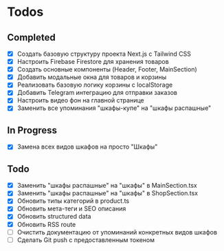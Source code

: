 # Todos

## Completed
- [x] Создать базовую структуру проекта Next.js с Tailwind CSS
- [x] Настроить Firebase Firestore для хранения товаров
- [x] Создать основные компоненты (Header, Footer, MainSection)
- [x] Добавить модальные окна для товаров и корзины
- [x] Реализовать базовую логику корзины с localStorage
- [x] Добавить Telegram интеграцию для отправки заказов
- [x] Настроить видео фон на главной странице
- [x] Заменить все упоминания "шкафы-купе" на "шкафы распашные"

## In Progress
- [x] Замена всех видов шкафов на просто "Шкафы"

## Todo
- [x] Заменить "шкафы распашные" на "шкафы" в MainSection.tsx
- [x] Заменить "шкафы распашные" на "шкафы" в ShopSection.tsx
- [x] Обновить типы категорий в product.ts
- [x] Обновить мета-теги и SEO описания
- [x] Обновить structured data
- [x] Обновить RSS route
- [ ] Очистить документацию от упоминаний конкретных видов шкафов
- [ ] Сделать Git push с предоставленным токеном
